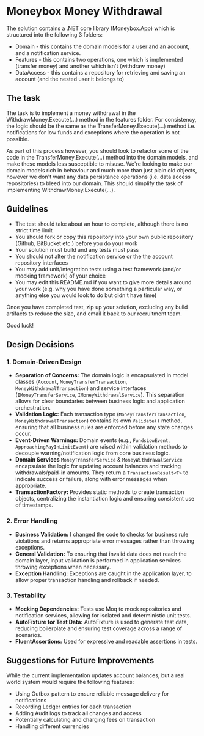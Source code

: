 # Moneybox Money Withdrawal

The solution contains a .NET core library (Moneybox.App) which is structured into the following 3 folders:

* Domain - this contains the domain models for a user and an account, and a notification service.
* Features - this contains two operations, one which is implemented (transfer money) and another which isn't (withdraw money)
* DataAccess - this contains a repository for retrieving and saving an account (and the nested user it belongs to)

## The task

The task is to implement a money withdrawal in the WithdrawMoney.Execute(...) method in the features folder. For consistency, the logic should be the same as the TransferMoney.Execute(...) method i.e. notifications for low funds and exceptions where the operation is not possible. 

As part of this process however, you should look to refactor some of the code in the TransferMoney.Execute(...) method into the domain models, and make these models less susceptible to misuse. We're looking to make our domain models rich in behaviour and much more than just plain old objects, however we don't want any data persistance operations (i.e. data access repositories) to bleed into our domain. This should simplify the task of implementing WithdrawMoney.Execute(...).

## Guidelines

* The test should take about an hour to complete, although there is no strict time limit
* You should fork or copy this repository into your own public repository (Github, BitBucket etc.) before you do your work
* Your solution must build and any tests must pass
* You should not alter the notification service or the the account repository interfaces
* You may add unit/integration tests using a test framework (and/or mocking framework) of your choice
* You may edit this README.md if you want to give more details around your work (e.g. why you have done something a particular way, or anything else you would look to do but didn't have time)

Once you have completed test, zip up your solution, excluding any build artifacts to reduce the size, and email it back to our recruitment team.

Good luck!

## Design Decisions

### 1. Domain-Driven Design

- **Separation of Concerns:** The domain logic is encapsulated in model classes (`Account`, `MoneyTransferTransaction`, `MoneyWithdrawalTransaction`) and service interfaces (`IMoneyTransferService`, `IMoneyWithdrawalService`). This separation allows for clear boundaries between business logic and application orchestration.
- **Validation Logic:** Each transaction type (`MoneyTransferTransaction`, `MoneyWithdrawalTransaction`) contains its own `Validate()` method, ensuring that all business rules are enforced before any state changes occur.
- **Event-Driven Warnings:** Domain events (e.g., `FundsLowEvent`, `ApproachingPayInLimitEvent`) are raised within validation methods to decouple warning/notification logic from core business logic.
- **Domain Services** `MoneyTransferService` & `MoneyWithdrawalService` encapsulate the logic for updating account balances and tracking withdrawals/paid-in amounts. They return a `TransactionResult<T>` to indicate success or failure, along with error messages when appropriate.
- **TransactionFactory:** Provides static methods to create transaction objects, centralizing the instantiation logic and ensuring consistent use of timestamps.

### 2. Error Handling

- **Business Validation:** I changed the code to checks for business rule violations and returns appropriate error messages rather than throwing exceptions.
- **General Validation:** To ensuring that invalid data does not reach the domain layer, input validation is performed in application services throwing exceptions when necessary.
- **Exception Handling:** Exceptions are caught in the application layer, to allow proper transaction handling and rollback if needed.

### 3. Testability

- **Mocking Dependencies:** Tests use Moq to mock repositories and notification services, allowing for isolated and deterministic unit tests.
- **AutoFixture for Test Data:** AutoFixture is used to generate test data, reducing boilerplate and ensuring test coverage across a range of scenarios.
- **FluentAssertions:** Used for expressive and readable assertions in tests.

## Suggestions for Future Improvements

While the current implementation updates account balances, but a real world system would require the following features:

- Using Outbox pattern to ensure reliable message delivery for notifications
- Recording Ledger entries for each transaction
- Adding Audit logs to track all changes and access
- Potentially calculating and charging fees on transaction
- Handling different currencies